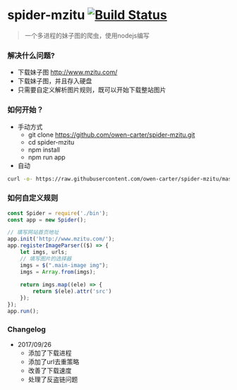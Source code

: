 # spider-mzitu [![Build Status](https://www.travis-ci.org/owen-carter/spider-mzitu.svg?branch=master)](https://www.travis-ci.org/owen-carter/spider-mzitu)
> 一个多进程的妹子图的爬虫，使用nodejs编写

### 解决什么问题?
- 下载妹子图 http://www.mzitu.com/
- 下载妹子图，并且存入硬盘
- 只需要自定义解析图片规则，既可以开始下载整站图片

### 如何开始？
- 手动方式
	- git clone https://github.com/owen-carter/spider-mzitu.git
	- cd spider-mzitu
	- npm install
	- npm run app
- 自动
```bash
curl -o- https://raw.githubusercontent.com/owen-carter/spider-mzitu/master/start.sh | bash
```

### 如何自定义规则
```javascript
const Spider = require('./bin');
const app = new Spider();

// 填写网站首页地址
app.init('http://www.mzitu.com/');
app.registerImageParser(($) => {
    let imgs, urls;
    // 填写图片的选择器
    imgs = $(".main-image img");
    imgs = Array.from(imgs);
   
    return imgs.map((ele) => {
        return $(ele).attr('src')
    });
});
app.run();
```

### Changelog

+ 2017/09/26
    - 添加了下载进程
    - 添加了url去重策略
    - 改善了下载速度
    - 处理了反盗链问题
